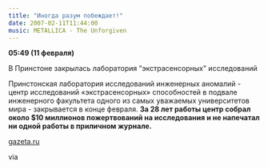```yaml
---
title: "Иногда разум побеждает!"
date: 2007-02-11T11:44:00
music: METALLICA - The Unforgiven
---
```


<B>05:49 (11 февраля)

</B> В Принстоне закрылась лаборатория "экстрасенсорных" исследований

Принстонская лаборатория исследований инженерных аномалий - центр исследований «экстрасенсорных» способностей в подвале инженерного факультета одного из самых уважаемых университетов мира - закрывается в конце февраля. <STRONG>За 28 лет работы центр собрал около $10 миллионов пожертвований на исследования и не напечатал ни одной работы в приличном журнале.

</STRONG>

<A href="http://www.gazeta.ru/news/lenta/2007/02/11/n_1034421.shtml">gazeta.ru</A>

via<lj comm="science_freaks">
